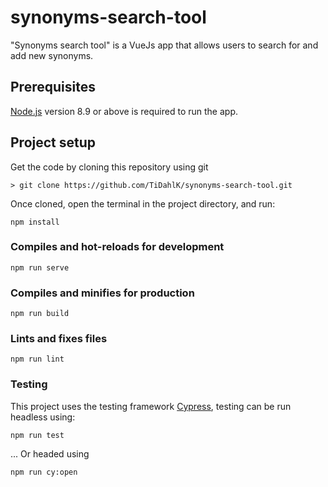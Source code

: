 # synonyms-search-tool
"Synonyms search tool" is a VueJs app that allows users to search for and add new synonyms.

## Prerequisites
[Node.js](https://nodejs.org) version 8.9 or above is required to run the app.

## Project setup
Get the code by cloning this repository using git

    > git clone https://github.com/TiDahlK/synonyms-search-tool.git


Once cloned, open the terminal in the project directory, and run:

```
npm install
```

### Compiles and hot-reloads for development
```
npm run serve
```

### Compiles and minifies for production
```
npm run build
```

### Lints and fixes files
```
npm run lint
```

### Testing
This project uses the testing framework  [Cypress](https://docs.cypress.io/guides/overview/why-cypress.html#In-a-nutshell), testing can be run headless using:
```
npm run test
```
... Or headed using

```
npm run cy:open
```